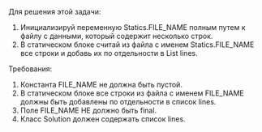 
Для решения этой задачи:
1. Инициализируй переменную Statics.FILE_NAME полным путем к файлу с данными, который содержит несколько строк.
2. В статическом блоке считай из файла с именем Statics.FILE_NAME все строки и добавь их по отдельности в List lines.


Требования:
1.	Константа FILE_NAME не должна быть пустой.
2.	В статическом блоке все строки из файла с именем FILE_NAME должны быть добавлены по отдельности в список lines.
3.	Поле FILE_NAME НЕ должно быть final.
4.	Класс Solution должен содержать список lines.


